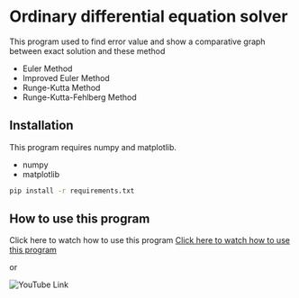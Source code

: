# Ordinary differential equation solver

This program used to find error value and show a comparative graph between exact solution and these method
- Euler Method
- Improved Euler Method
- Runge-Kutta Method
- Runge-Kutta-Fehlberg Method

## Installation

This program requires numpy and matplotlib.

* numpy
* matplotlib

``` bash
pip install -r requirements.txt
```

## How to use this program
Click here to watch how to use this program
[Click here to watch how to use this program](https://youtu.be/1i7D8VmizX0)

or

![YouTube Link](https://github.com/NoeyPantawid/ODEs_plot/HowToQR.png)